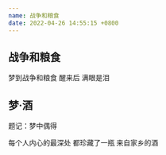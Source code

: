```yaml
---
name: 战争和粮食
date: 2022-04-26 14:55:15 +0800
---
```


## 战争和粮食

梦到战争和粮食
醒来后
满眼是泪


## 梦·酒

题记：梦中偶得

每个人内心的最深处
都珍藏了一瓶
来自家乡的酒